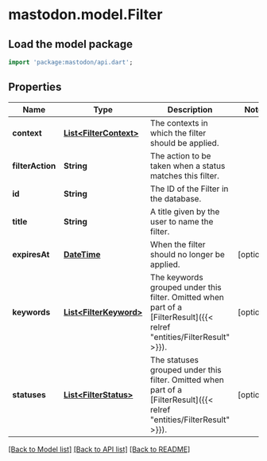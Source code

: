 # mastodon.model.Filter

## Load the model package
```dart
import 'package:mastodon/api.dart';
```

## Properties
Name | Type | Description | Notes
------------ | ------------- | ------------- | -------------
**context** | [**List&lt;FilterContext&gt;**](FilterContext.md) | The contexts in which the filter should be applied. | 
**filterAction** | **String** | The action to be taken when a status matches this filter. | 
**id** | **String** | The ID of the Filter in the database. | 
**title** | **String** | A title given by the user to name the filter. | 
**expiresAt** | [**DateTime**](DateTime.md) | When the filter should no longer be applied. | [optional] 
**keywords** | [**List&lt;FilterKeyword&gt;**](FilterKeyword.md) | The keywords grouped under this filter. Omitted when part of a [FilterResult]({{< relref \"entities/FilterResult\" >}}). | [optional] 
**statuses** | [**List&lt;FilterStatus&gt;**](FilterStatus.md) | The statuses grouped under this filter. Omitted when part of a [FilterResult]({{< relref \"entities/FilterResult\" >}}). | [optional] 

[[Back to Model list]](../README.md#documentation-for-models) [[Back to API list]](../README.md#documentation-for-api-endpoints) [[Back to README]](../README.md)


